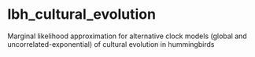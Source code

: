 # lbh_cultural_evolution
Marginal likelihood approximation for alternative clock models (global and uncorrelated-exponential) of cultural evolution in hummingbirds 
